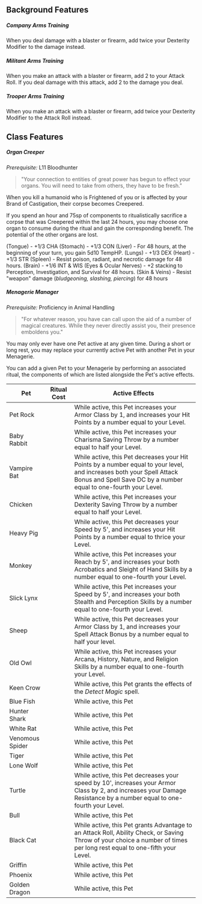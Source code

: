 
## Background Features
##### Company Arms Training
When you deal damage with a blaster or firearm, add twice your Dexterity Modifier to the damage instead.

##### Militant Arms Training
When you make an attack with a blaster or firearm, add 2 to your Attack Roll. If you deal damage with this attack, add 2 to the damage you deal.

##### Trooper Arms Training
When you make an attack with a blaster or firearm, add twice your Dexterity Modifier to the Attack Roll instead.

## Class Features
##### Organ Creeper
*Prerequisite:* L11 Bloodhunter
> "Your connection to entities of great power has begun to effect your organs. You will need to take from others, they have to be fresh."

When you kill a humanoid who is Frightened of you or is affected by your Brand of Castigation, their corpse becomes Creepered.

If you spend an hour and 75sp of components to ritualistically sacrifice a corpse that was Creepered within the last 24 hours, you may choose one organ to consume during the ritual and gain the corresponding benefit. The potential of the other organs are lost.

(Tongue) -  +1/3 CHA
(Stomach) - +1/3 CON
(Liver) - For 48 hours, at the beginning of your turn, you gain 5d10 TempHP.
(Lungs) - +1/3 DEX
(Heart) - +1/3 STR
(Spleen) - Resist poison, radiant, and necrotic damage for 48 hours.
(Brain) - +1/6 INT & WIS
(Eyes & Ocular Nerves) - +2 stacking to Perception, Investigation, and Survival for 48 hours.
(Skin & Veins) - Resist "weapon" damage (*bludgeoning, slashing, piercing*) for 48 hours

##### Menagerie Manager
*Prerequisite:* Proficiency in Animal Handling
> "For whatever reason, you have can call upon the aid of a number of magical creatures. While they never directly assist you, their presence emboldens you."

You may only ever have one Pet active at any given time. During a short or long rest, you may replace your currently active Pet with another Pet in your Menagerie.

You can add a given Pet to your Menagerie by performing an associated ritual, the components of which are listed alongside the Pet's active effects.

| Pet             | Ritual Cost | Active Effects                                                                                                                                                                             |
| --------------- | ----------- | ------------------------------------------------------------------------------------------------------------------------------------------------------------------------------------------ |
| Pet Rock        |             | While active, this Pet increases your Armor Class by 1, and increases your Hit Points by a number equal to your Level.                                                                     |
| Baby Rabbit     |             | While active, this Pet increases your Charisma Saving Throw by a number equal to half your Level.                                                                                          |
| Vampire Bat     |             | While active, this Pet decreases your Hit Points by a number equal to your level, and increases both your Spell Attack Bonus and Spell Save DC by a number equal to one-fourth your Level. |
| Chicken         |             | While active, this Pet increases your Dexterity Saving Throw by a number equal to half your Level.                                                                                         |
| Heavy Pig       |             | While active, this Pet decreases your Speed by 5', and increases your Hit Points by a number equal to thrice your Level.                                                                   |
| Monkey          |             | While active, this Pet increases your Reach by 5', and increases your both Acrobatics and Sleight of Hand Skills by a number equal to one-fourth your Level.                               |
| Slick Lynx      |             | While active, this Pet increases your Speed by 5', and increases your both Stealth and Perception Skills by a number equal to one-fourth your Level.                                       |
| Sheep           |             | While active, this Pet decreases your Armor Class by 1, and increases your Spell Attack Bonus by a number equal to half your level.                                                        |
| Old Owl         |             | While active, this Pet increases your Arcana, History, Nature, and Religion Skills by a number equal to one-fourth your Level.                                                             |
| Keen Crow       |             | While active, this Pet grants the effects of the *Detect Magic* spell.                                                                                                                     |
| Blue Fish       |             | While active, this Pet                                                                                                                                                                     |
| Hunter Shark    |             | While active, this Pet                                                                                                                                                                     |
| White Rat       |             | While active, this Pet                                                                                                                                                                     |
| Venomous Spider |             | While active, this Pet                                                                                                                                                                     |
| Tiger           |             | While active, this Pet                                                                                                                                                                     |
| Lone Wolf       |             | While active, this Pet                                                                                                                                                                     |
| Turtle          |             | While active, this Pet decreases your speed by 10', increases your Armor Class by 2, and increases your Damage Resistance by a number equal to one-fourth your Level.                      |
| Bull            |             | While active, this Pet                                                                                                                                                                     |
| Black Cat       |             | While active, this Pet grants Advantage to an Attack Roll, Ability Check, or Saving Throw of your choice a number of times per long rest equal to one-fifth your Level.                    |
| Griffin         |             | While active, this Pet                                                                                                                                                                     |
| Phoenix         |             | While active, this Pet                                                                                                                                                                     |
| Golden Dragon   |             | While active, this Pet                                                                                                                                                                     |

